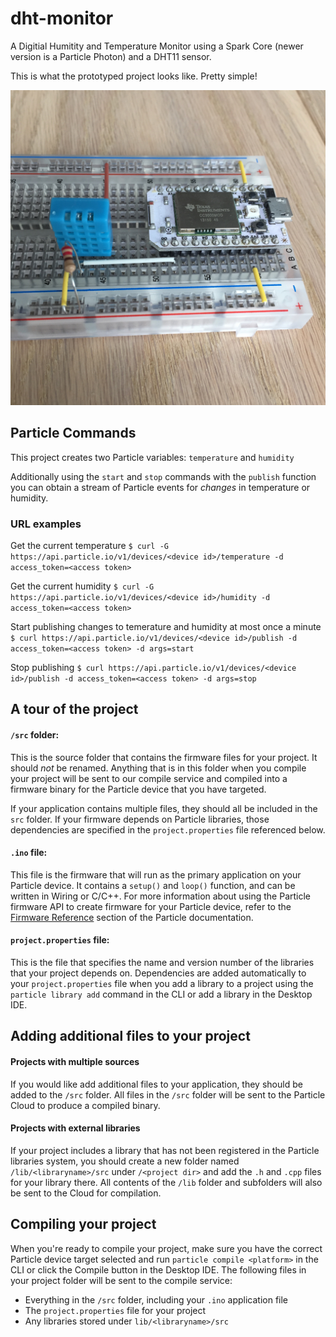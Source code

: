 # dht-monitor

A Digitial Humitity and Temperature Monitor using a Spark Core (newer version is a Particle Photon) and a DHT11 sensor.

This is what the prototyped project looks like. Pretty simple!

![Spark Core on a breadboard wired to a DHT11](docs/breadboard.jpg)

## Particle Commands

This project creates two Particle variables: `temperature` and `humidity`

Additionally using the `start` and `stop` commands with the `publish` function you can obtain a stream of Particle events for _changes_ in temperature or humidity.

### URL examples

Get the current temperature
`$ curl -G https://api.particle.io/v1/devices/<device id>/temperature -d access_token=<access token>`

Get the current humidity
`$ curl -G https://api.particle.io/v1/devices/<device id>/humidity -d access_token=<access token>`

Start publishing changes to temerature and humidity at most once a minute
`$ curl https://api.particle.io/v1/devices/<device id>/publish -d access_token=<access token> -d args=start`

Stop publishing
`$ curl https://api.particle.io/v1/devices/<device id>/publish -d access_token=<access token> -d args=stop`

## A tour of the project

#### ```/src``` folder:  
This is the source folder that contains the firmware files for your project. It should *not* be renamed. 
Anything that is in this folder when you compile your project will be sent to our compile service and compiled into a firmware binary for the Particle device that you have targeted.

If your application contains multiple files, they should all be included in the `src` folder. If your firmware depends on Particle libraries, those dependencies are specified in the `project.properties` file referenced below.

#### ```.ino``` file:
This file is the firmware that will run as the primary application on your Particle device. It contains a `setup()` and `loop()` function, and can be written in Wiring or C/C++. For more information about using the Particle firmware API to create firmware for your Particle device, refer to the [Firmware Reference](https://docs.particle.io/reference/firmware/) section of the Particle documentation.

#### ```project.properties``` file:  
This is the file that specifies the name and version number of the libraries that your project depends on. Dependencies are added automatically to your `project.properties` file when you add a library to a project using the `particle library add` command in the CLI or add a library in the Desktop IDE.

## Adding additional files to your project

#### Projects with multiple sources
If you would like add additional files to your application, they should be added to the `/src` folder. All files in the `/src` folder will be sent to the Particle Cloud to produce a compiled binary.

#### Projects with external libraries
If your project includes a library that has not been registered in the Particle libraries system, you should create a new folder named `/lib/<libraryname>/src` under `/<project dir>` and add the `.h` and `.cpp` files for your library there. All contents of the `/lib` folder and subfolders will also be sent to the Cloud for compilation.

## Compiling your project

When you're ready to compile your project, make sure you have the correct Particle device target selected and run `particle compile <platform>` in the CLI or click the Compile button in the Desktop IDE. The following files in your project folder will be sent to the compile service:

- Everything in the `/src` folder, including your `.ino` application file
- The `project.properties` file for your project
- Any libraries stored under `lib/<libraryname>/src`
